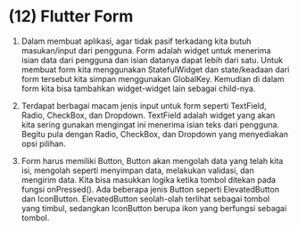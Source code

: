 # (12) Flutter Form

1. Dalam membuat aplikasi, agar tidak pasif terkadang kita butuh masukan/input dari pengguna. Form adalah widget untuk menerima isian data dari pengguna dan isian datanya dapat lebih dari satu. Untuk membuat form kita menggunakan StatefulWidget dan state/keadaan dari form tersebut kita simpan menggunakan GlobalKey<FormState>. Kemudian di dalam form kita bisa tambahkan widget-widget lain sebagai child-nya.

2. Terdapat berbagai macam jenis input untuk form seperti TextField, Radio, CheckBox, dan Dropdown. TextField adalah widget yang akan kita sering gunakan mengingat ini menerima isian teks dari pengguna. Begitu pula dengan Radio, CheckBox, dan Dropdown yang menyediakan opsi pilihan. 

3. Form harus memiliki Button, Button akan mengolah data yang telah kita isi, mengolah seperti menyimpan data, melakukan validasi, dan mengirim data. Kita bisa masukkan logika ketika tombol ditekan pada fungsi onPressed(). Ada beberapa jenis Button seperti ElevatedButton dan IconButton. ElevatedButton seolah-olah terlihat sebagai tombol yang timbul, sedangkan IconButton berupa ikon yang berfungsi sebagai tombol.